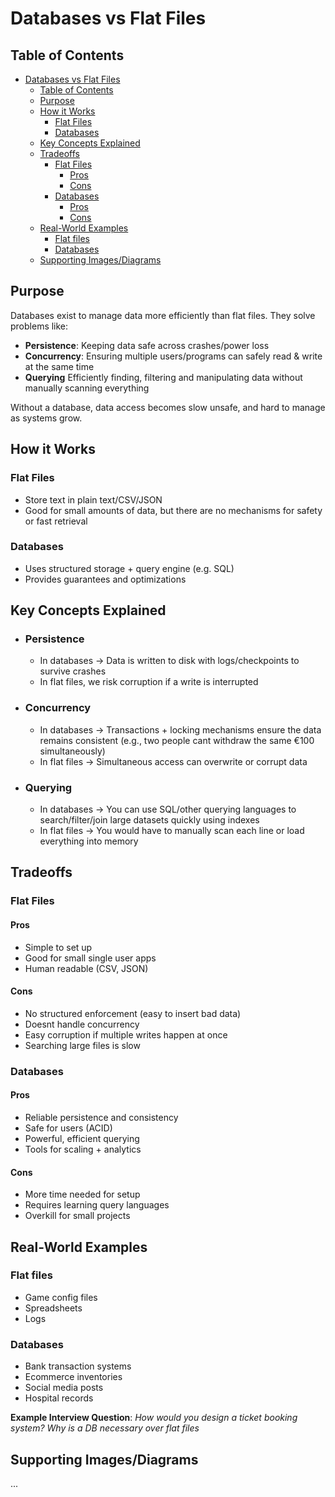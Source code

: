 # Databases vs Flat Files

## Table of Contents
- [Databases vs Flat Files](#databases-vs-flat-files)
  - [Table of Contents](#table-of-contents)
  - [Purpose](#purpose)
  - [How it Works](#how-it-works)
    - [Flat Files](#flat-files)
    - [Databases](#databases)
  - [Key Concepts Explained](#key-concepts-explained)
  - [Tradeoffs](#tradeoffs)
    - [Flat Files](#flat-files-1)
      - [Pros](#pros)
      - [Cons](#cons)
    - [Databases](#databases-1)
      - [Pros](#pros-1)
      - [Cons](#cons-1)
  - [Real-World Examples](#real-world-examples)
    - [Flat files](#flat-files-2)
    - [Databases](#databases-2)
  - [Supporting Images/Diagrams](#supporting-imagesdiagrams)

## Purpose
Databases exist to manage data more efficiently than flat files.
They solve problems like:
- **Persistence**: Keeping data safe across crashes/power loss
- **Concurrency**: Ensuring multiple users/programs can safely read & write at the same time
- **Querying** Efficiently finding, filtering and manipulating data without manually scanning everything

Without a database, data access becomes slow unsafe, and hard to manage as systems grow.

## How it Works
### Flat Files
- Store text in plain text/CSV/JSON
- Good for small amounts of data, but there are no mechanisms for safety or fast retrieval

### Databases
- Uses structured storage + query engine (e.g. SQL)
- Provides guarantees and optimizations

## Key Concepts Explained
- ### Persistence
  - In databases &rightarrow; Data is written to disk with logs/checkpoints to survive crashes
  - In flat files, we risk corruption if a write is interrupted
- ### Concurrency
  - In databases &rightarrow; Transactions + locking mechanisms ensure the data remains consistent (e.g., two people cant withdraw the same €100 simultaneously)
  - In flat files &rightarrow; Simultaneous access can overwrite or corrupt data
- ### Querying
  - In databases &rightarrow; You can use SQL/other querying languages to search/filter/join large datasets quickly using indexes
  - In flat files &rightarrow; You would have to manually scan each line or load everything into memory

## Tradeoffs
### Flat Files
#### Pros
- Simple to set up
- Good for small single user apps
- Human readable (CSV, JSON)

#### Cons
- No structured enforcement (easy to insert bad data)
- Doesnt handle concurrency
- Easy corruption if multiple writes happen at once
- Searching large files is slow

### Databases
#### Pros
- Reliable persistence and consistency
- Safe for users (ACID)
- Powerful, efficient querying
- Tools for scaling + analytics

#### Cons
- More time needed for setup
- Requires learning query languages
- Overkill for small projects

## Real-World Examples
### Flat files
- Game config files
- Spreadsheets
- Logs

### Databases
- Bank transaction systems
- Ecommerce inventories
- Social media posts
- Hospital records

**Example Interview Question**: *How would you design a ticket booking system? Why is a DB necessary over flat files*


## Supporting Images/Diagrams
...